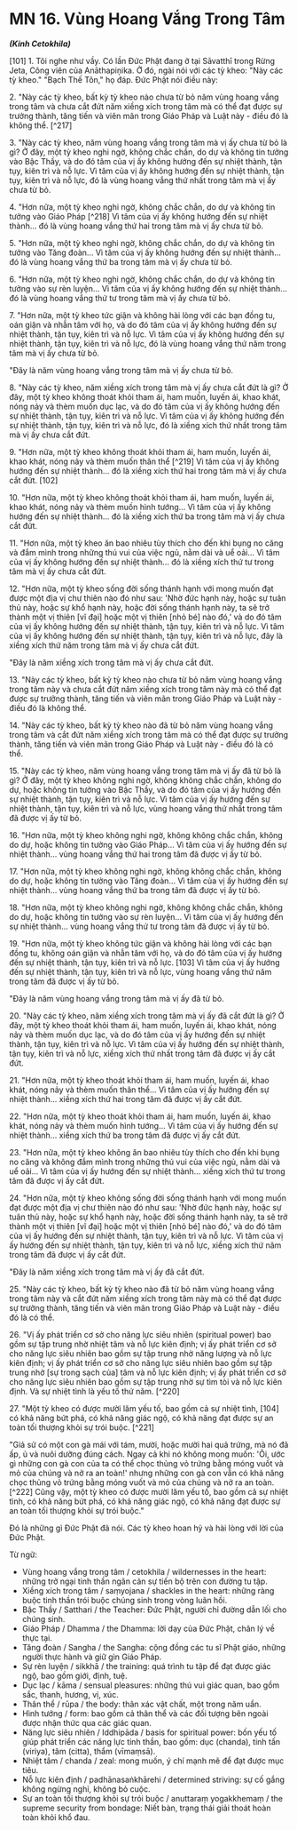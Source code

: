 # MN 16. Vùng Hoang Vắng Trong Tâm
***(Kinh Cetokhila)***

[101] 1. Tôi nghe như vầy. Có lần Đức Phật đang ở tại Sāvatthī trong Rừng Jeta, Công viên của Anāthapiṇ̣ika. Ở đó, ngài nói với các tỳ kheo: "Này các tỳ kheo." "Bạch Thế Tôn," họ đáp. Đức Phật nói điều này:

2\. "Này các tỳ kheo, bất kỳ tỳ kheo nào chưa từ bỏ năm vùng hoang vắng trong tâm và chưa cắt đứt năm xiềng xích trong tâm mà có thể đạt được sự trưởng thành, tăng tiến và viên mãn trong Giáo Pháp và Luật này - điều đó là không thể. [^217]

<!--pg-->
3\. "Này các tỳ kheo, năm vùng hoang vắng trong tâm mà vị ấy chưa từ bỏ là gì? Ở đây, một tỳ kheo nghi ngờ, không chắc chắn, do dự và không tin tưởng vào Bậc Thầy, và do đó tâm của vị ấy không hướng đến sự nhiệt thành, tận tụy, kiên trì và nỗ lực. Vì tâm của vị ấy không hướng đến sự nhiệt thành, tận tụy, kiên trì và nỗ lực, đó là vùng hoang vắng thứ nhất trong tâm mà vị ấy chưa từ bỏ.

4\. "Hơn nữa, một tỳ kheo nghi ngờ, không chắc chắn, do dự và không tin tưởng vào Giáo Pháp [^218] Vì tâm của vị ấy không hướng đến sự nhiệt thành... đó là vùng hoang vắng thứ hai trong tâm mà vị ấy chưa từ bỏ.

5\. "Hơn nữa, một tỳ kheo nghi ngờ, không chắc chắn, do dự và không tin tưởng vào Tăng đoàn... Vì tâm của vị ấy không hướng đến sự nhiệt thành... đó là vùng hoang vắng thứ ba trong tâm mà vị ấy chưa từ bỏ.

6\. "Hơn nữa, một tỳ kheo nghi ngờ, không chắc chắn, do dự và không tin tưởng vào sự rèn luyện... Vì tâm của vị ấy không hướng đến sự nhiệt thành... đó là vùng hoang vắng thứ tư trong tâm mà vị ấy chưa từ bỏ.

7\. "Hơn nữa, một tỳ kheo tức giận và không hài lòng với các bạn đồng tu, oán giận và nhẫn tâm với họ, và do đó tâm của vị ấy không hướng đến sự nhiệt thành, tận tụy, kiên trì và nỗ lực. Vì tâm của vị ấy không hướng đến sự nhiệt thành, tận tụy, kiên trì và nỗ lực, đó là vùng hoang vắng thứ năm trong tâm mà vị ấy chưa từ bỏ.

"Đây là năm vùng hoang vắng trong tâm mà vị ấy chưa từ bỏ.

<!--pg-->
8\. "Này các tỳ kheo, năm xiềng xích trong tâm mà vị ấy chưa cắt đứt là gì? Ở đây, một tỳ kheo không thoát khỏi tham ái, ham muốn, luyến ái, khao khát, nóng nảy và thèm muốn dục lạc, và do đó tâm của vị ấy không hướng đến sự nhiệt thành, tận tụy, kiên trì và nỗ lực. Vì tâm của vị ấy không hướng đến sự nhiệt thành, tận tụy, kiên trì và nỗ lực, đó là xiềng xích thứ nhất trong tâm mà vị ấy chưa cắt đứt.

9\. "Hơn nữa, một tỳ kheo không thoát khỏi tham ái, ham muốn, luyến ái, khao khát, nóng nảy và thèm muốn thân thể [^219] Vì tâm của vị ấy không hướng đến sự nhiệt thành... đó là xiềng xích thứ hai trong tâm mà vị ấy chưa cắt đứt. [102]

10\. "Hơn nữa, một tỳ kheo không thoát khỏi tham ái, ham muốn, luyến ái, khao khát, nóng nảy và thèm muốn hình tướng... Vì tâm của vị ấy không hướng đến sự nhiệt thành... đó là xiềng xích thứ ba trong tâm mà vị ấy chưa cắt đứt.

11\. "Hơn nữa, một tỳ kheo ăn bao nhiêu tùy thích cho đến khi bụng no căng và đắm mình trong những thú vui của việc ngủ, nằm dài và uể oải... Vì tâm của vị ấy không hướng đến sự nhiệt thành... đó là xiềng xích thứ tư trong tâm mà vị ấy chưa cắt đứt.

12\. "Hơn nữa, một tỳ kheo sống đời sống thánh hạnh với mong muốn đạt được một địa vị chư thiên nào đó như sau: 'Nhờ đức hạnh này, hoặc sự tuân thủ này, hoặc sự khổ hạnh này, hoặc đời sống thánh hạnh này, ta sẽ trở thành một vị thiên [vĩ đại] hoặc một vị thiên [nhỏ bé] nào đó,' và do đó tâm của vị ấy không hướng đến sự nhiệt thành, tận tụy, kiên trì và nỗ lực. Vì tâm của vị ấy không hướng đến sự nhiệt thành, tận tụy, kiên trì và nỗ lực, đây là xiềng xích thứ năm trong tâm mà vị ấy chưa cắt đứt.

"Đây là năm xiềng xích trong tâm mà vị ấy chưa cắt đứt.

<!--pg-->
13\. "Này các tỳ kheo, bất kỳ tỳ kheo nào chưa từ bỏ năm vùng hoang vắng trong tâm này và chưa cắt đứt năm xiềng xích trong tâm này mà có thể đạt được sự trưởng thành, tăng tiến và viên mãn trong Giáo Pháp và Luật này - điều đó là không thể.

14\. "Này các tỳ kheo, bất kỳ tỳ kheo nào đã từ bỏ năm vùng hoang vắng trong tâm và cắt đứt năm xiềng xích trong tâm mà có thể đạt được sự trưởng thành, tăng tiến và viên mãn trong Giáo Pháp và Luật này - điều đó là có thể.

15\. "Này các tỳ kheo, năm vùng hoang vắng trong tâm mà vị ấy đã từ bỏ là gì? Ở đây, một tỳ kheo không nghi ngờ, không không chắc chắn, không do dự, hoặc không tin tưởng vào Bậc Thầy, và do đó tâm của vị ấy hướng đến sự nhiệt thành, tận tụy, kiên trì và nỗ lực. Vì tâm của vị ấy hướng đến sự nhiệt thành, tận tụy, kiên trì và nỗ lực, vùng hoang vắng thứ nhất trong tâm đã được vị ấy từ bỏ.

16\. "Hơn nữa, một tỳ kheo không nghi ngờ, không không chắc chắn, không do dự, hoặc không tin tưởng vào Giáo Pháp... Vì tâm của vị ấy hướng đến sự nhiệt thành... vùng hoang vắng thứ hai trong tâm đã được vị ấy từ bỏ.

17\. "Hơn nữa, một tỳ kheo không nghi ngờ, không không chắc chắn, không do dự, hoặc không tin tưởng vào Tăng đoàn... Vì tâm của vị ấy hướng đến sự nhiệt thành... vùng hoang vắng thứ ba trong tâm đã được vị ấy từ bỏ.

18\. "Hơn nữa, một tỳ kheo không nghi ngờ, không không chắc chắn, không do dự, hoặc không tin tưởng vào sự rèn luyện... Vì tâm của vị ấy hướng đến sự nhiệt thành... vùng hoang vắng thứ tư trong tâm đã được vị ấy từ bỏ.

19\. "Hơn nữa, một tỳ kheo không tức giận và không hài lòng với các bạn đồng tu, không oán giận và nhẫn tâm với họ, và do đó tâm của vị ấy hướng đến sự nhiệt thành, tận tụy, kiên trì và nỗ lực. [103] Vì tâm của vị ấy hướng đến sự nhiệt thành, tận tụy, kiên trì và nỗ lực, vùng hoang vắng thứ năm trong tâm đã được vị ấy từ bỏ.

"Đây là năm vùng hoang vắng trong tâm mà vị ấy đã từ bỏ.

<!--pg-->
20\. "Này các tỳ kheo, năm xiềng xích trong tâm mà vị ấy đã cắt đứt là gì? Ở đây, một tỳ kheo thoát khỏi tham ái, ham muốn, luyến ái, khao khát, nóng nảy và thèm muốn dục lạc, và do đó tâm của vị ấy hướng đến sự nhiệt thành, tận tụy, kiên trì và nỗ lực. Vì tâm của vị ấy hướng đến sự nhiệt thành, tận tụy, kiên trì và nỗ lực, xiềng xích thứ nhất trong tâm đã được vị ấy cắt đứt.

21\. "Hơn nữa, một tỳ kheo thoát khỏi tham ái, ham muốn, luyến ái, khao khát, nóng nảy và thèm muốn thân thể... Vì tâm của vị ấy hướng đến sự nhiệt thành... xiềng xích thứ hai trong tâm đã được vị ấy cắt đứt.

22\. "Hơn nữa, một tỳ kheo thoát khỏi tham ái, ham muốn, luyến ái, khao khát, nóng nảy và thèm muốn hình tướng... Vì tâm của vị ấy hướng đến sự nhiệt thành... xiềng xích thứ ba trong tâm đã được vị ấy cắt đứt.

23\. "Hơn nữa, một tỳ kheo không ăn bao nhiêu tùy thích cho đến khi bụng no căng và không đắm mình trong những thú vui của việc ngủ, nằm dài và uể oải... Vì tâm của vị ấy hướng đến sự nhiệt thành... xiềng xích thứ tư trong tâm đã được vị ấy cắt đứt.

24\. "Hơn nữa, một tỳ kheo không sống đời sống thánh hạnh với mong muốn đạt được một địa vị chư thiên nào đó như sau: 'Nhờ đức hạnh này, hoặc sự tuân thủ này, hoặc sự khổ hạnh này, hoặc đời sống thánh hạnh này, ta sẽ trở thành một vị thiên [vĩ đại] hoặc một vị thiên [nhỏ bé] nào đó,' và do đó tâm của vị ấy hướng đến sự nhiệt thành, tận tụy, kiên trì và nỗ lực. Vì tâm của vị ấy hướng đến sự nhiệt thành, tận tụy, kiên trì và nỗ lực, xiềng xích thứ năm trong tâm đã được vị ấy cắt đứt.

"Đây là năm xiềng xích trong tâm mà vị ấy đã cắt đứt.

<!--pg-->
25\. "Này các tỳ kheo, bất kỳ tỳ kheo nào đã từ bỏ năm vùng hoang vắng trong tâm này và cắt đứt năm xiềng xích trong tâm này mà có thể đạt được sự trưởng thành, tăng tiến và viên mãn trong Giáo Pháp và Luật này - điều đó là có thể.

26\. "Vị ấy phát triển cơ sở cho năng lực siêu nhiên (spiritual power) bao gồm sự tập trung nhờ nhiệt tâm và nỗ lực kiên định; vị ấy phát triển cơ sở cho năng lực siêu nhiên bao gồm sự tập trung nhờ năng lượng và nỗ lực kiên định; vị ấy phát triển cơ sở cho năng lực siêu nhiên bao gồm sự tập trung nhờ [sự trong sạch của] tâm và nỗ lực kiên định; vị ấy phát triển cơ sở cho năng lực siêu nhiên bao gồm sự tập trung nhờ sự tìm tòi và nỗ lực kiên định. Và sự nhiệt tình là yếu tố thứ năm. [^220]

27\. "Một tỳ kheo có được mười lăm yếu tố, bao gồm cả sự nhiệt tình, [104] có khả năng bứt phá, có khả năng giác ngộ, có khả năng đạt được sự an toàn tối thượng khỏi sự trói buộc. [^221]

"Giả sử có một con gà mái với tám, mười, hoặc mười hai quả trứng, mà nó đã ấp, ủ và nuôi dưỡng đúng cách. Ngay cả khi nó không mong muốn: 'Ôi, ước gì những con gà con của ta có thể chọc thủng vỏ trứng bằng móng vuốt và mỏ của chúng và nở ra an toàn!' nhưng những con gà con vẫn có khả năng chọc thủng vỏ trứng bằng móng vuốt và mỏ của chúng và nở ra an toàn. [^222] Cũng vậy, một tỳ kheo có được mười lăm yếu tố, bao gồm cả sự nhiệt tình, có khả năng bứt phá, có khả năng giác ngộ, có khả năng đạt được sự an toàn tối thượng khỏi sự trói buộc."

Đó là những gì Đức Phật đã nói. Các tỳ kheo hoan hỷ và hài lòng với lời của Đức Phật.

<!--pg-->
Từ ngữ:

- Vùng hoang vắng trong tâm / cetokhila / wildernesses in the heart: những trở ngại tinh thần ngăn cản sự tiến bộ trên con đường tu tập.
- Xiềng xích trong tâm / saṃyojana / shackles in the heart: những ràng buộc tinh thần trói buộc chúng sinh trong vòng luân hồi.
- Bậc Thầy / Satthari / the Teacher: Đức Phật, người chỉ đường dẫn lối cho chúng sinh.
- Giáo Pháp / Dhamma / the Dhamma: lời dạy của Đức Phật, chân lý về thực tại.
- Tăng đoàn / Sangha / the Sangha: cộng đồng các tu sĩ Phật giáo, những người thực hành và giữ gìn Giáo Pháp.
- Sự rèn luyện / sikkhā / the training: quá trình tu tập để đạt được giác ngộ, bao gồm giới, định, tuệ.
- Dục lạc / kāma / sensual pleasures: những thú vui giác quan, bao gồm sắc, thanh, hương, vị, xúc.
- Thân thể / rūpa / the body: thân xác vật chất, một trong năm uẩn.
- Hình tướng / form: bao gồm cả thân thể và các đối tượng bên ngoài được nhận thức qua các giác quan.
- Năng lực siêu nhiên / Iddhipāda / basis for spiritual power: bốn yếu tố giúp phát triển các năng lực tinh thần, bao gồm: dục (chanda), tinh tấn (viriya), tâm (citta), thẩm (vīmaṃsā).
- Nhiệt tâm / chanda / zeal: mong muốn, ý chí mạnh mẽ để đạt được mục tiêu.
- Nỗ lực kiên định / padhānasaṅkhārehi / determined striving: sự cố gắng không ngừng nghỉ, không bỏ cuộc.
- Sự an toàn tối thượng khỏi sự trói buộc / anuttaraṃ yogakkhemaṃ / the supreme security from bondage: Niết bàn, trạng thái giải thoát hoàn toàn khỏi khổ đau.
